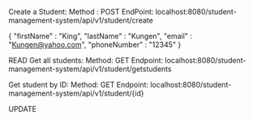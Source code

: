 Create a Student:
Method : POST
EndPoint: localhost:8080/student-management-system/api/v1/student/create

{
	"firstName" : "King",
	"lastName" : "Kungen",
	"email" : "Kungen@yahoo.com",
	"phoneNumber" : "12345"
}


READ
Get all students:
Method: GET
Endpoint: localhost:8080/student-management-system/api/v1/student/getstudents


Get student by ID:
Method: GET
Endpoint: localhost:8080/student-management-system/api/v1/student/{id}



UPDATE